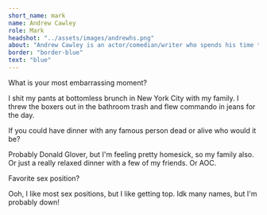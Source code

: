```yaml
---
short_name: mark
name: Andrew Cawley
role: Mark
headshot: "../assets/images/andrewhs.png"
about: "Andrew Cawley is an actor/comedian/writer who spends his time teaching high schoolers and one year olds. He likes most of the people he meets and tries to like the others. He's pretty cool and he needs better healthcare."
border: "border-blue"
text: "blue"
---
```

<p class="question">What is your most embarrassing moment?  </p>

<p class="answer">I shit my pants at bottomless brunch in New York City with my family. I threw the boxers out in the bathroom trash and flew commando in jeans for the day.</p>

<p class="question">If you could have dinner with any famous person dead or alive who would it be? </p>

<p class="answer">Probably Donald Glover, but I'm feeling pretty homesick, so my family also. Or just a really relaxed dinner with a few of my friends. Or AOC.</p>

<p class="question">Favorite sex position? </p>

<p class="answer">Ooh, I like most sex positions, but I like getting top. Idk many names, but I'm probably down!</p>
